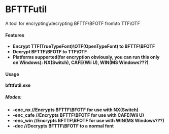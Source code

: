 # BFTTFutil
A tool for encrypting\decrypting BFTTF\BFOTF from\to TTF\OTF

#### Features
* __Encrypt TTF(TrueTypeFont)\OTF(OpenTypeFont) to BFTTF\BFOTF__
* __Decrypt BFTTF\BFOTF to TTF\OTF__
* __Platforms supported(for encryption obviously, you can run this only on Windows): NX(Switch), CAFE(Wii U), WIN(MS Windows???)__

#### Usage
__bfttfutil.exe <mode> <infile> <outfile>__

##### Modes:
* __-enc_nx //Encrypts BFTTF\BFOTF for use with NX(Switch)__
* __-enc_cafe //Encrypts BFTTF\BFOTF for use with CAFE(Wii U)__
* __-enc_win //Encrypts BFTTF\BFOTF for use with WIN(MS Windows???)__
* __-dec //Decrypts BFTTF\BFOTF to a normal font__